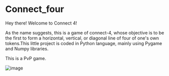 # Connect_four

Hey there! Welcome to Connect 4!

As the name suggests, this is a game of connect-4, whose objective is to be the first to form a horizontal, vertical, or diagonal line of four of one's own tokens.This little project is coded in Python language, mainly using Pygame and Numpy libraries. 

This is a PvP game.

![image](https://user-images.githubusercontent.com/92012381/209475717-0bcd2924-a1e3-44b3-af22-cbaa376aa69c.png)
